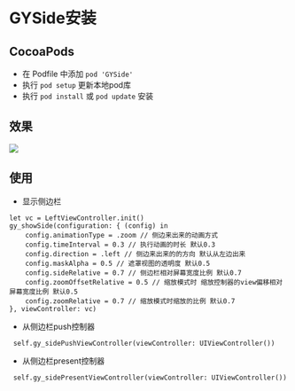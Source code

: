 # GYSide安装

## CocoaPods
- 在 Podfile 中添加 `pod 'GYSide'`
-  执行 `pod setup` 更新本地pod库
- 执行 `pod install` 或 `pod update` 安装

## 效果

![](http://upload-images.jianshu.io/upload_images/959455-3acdcba52c033df9.gif?imageMogr2/auto-orient/strip%7CimageView2/2/w/1240)

## 使用

- 显示侧边栏

```
let vc = LeftViewController.init()
gy_showSide(configuration: { (config) in
    config.animationType = .zoom // 侧边来出来的动画方式
    config.timeInterval = 0.3 // 执行动画的时长 默认0.3
    config.direction = .left // 侧边来出来的的方向 默认从左边出来
    config.maskAlpha = 0.5 // 遮罩视图的透明度 默认0.5
    config.sideRelative = 0.7 // 侧边栏相对屏幕宽度比例 默认0.7
    config.zoomOffsetRelative = 0.5 // 缩放模式时 缩放控制器的view偏移相对屏幕宽度比例 默认0.5
    config.zoomRelative = 0.7 // 缩放模式时缩放的比例 默认0.7
}, viewController: vc)
```

- 从侧边栏push控制器

```
 self.gy_sidePushViewController(viewController: UIViewController())
```

- 从侧边栏present控制器

```
 self.gy_sidePresentViewController(viewController: UIViewController())
```